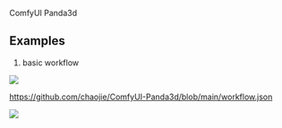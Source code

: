 ComfyUI Panda3d

## Examples

1. basic workflow

<img src="wf_basic.png" raw=true>

https://github.com/chaojie/ComfyUI-Panda3d/blob/main/workflow.json

<img src="video.gif" raw=true>